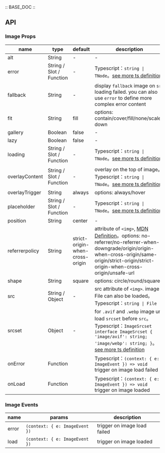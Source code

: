 :: BASE_DOC ::

## API
### Image Props

name | type | default | description | required
-- | -- | -- | -- | --
alt | String | - | \- | N
error | String / Slot / Function | - | Typescript：`string \| TNode`。[see more ts definition](https://github.com/Tencent/tdesign-vue-next/blob/develop/packages/components/common.ts) | N
fallback | String | - | display `fallback` image on `src` loading failed. you can also use `error` to define more complex error content | N
fit | String | fill | options: contain/cover/fill/none/scale-down | N
gallery | Boolean | false | \- | N
lazy | Boolean | false | \- | N
loading | String / Slot / Function | - | Typescript：`string \| TNode`。[see more ts definition](https://github.com/Tencent/tdesign-vue-next/blob/develop/packages/components/common.ts) | N
overlayContent | String / Slot / Function | - | overlay on the top of image。Typescript：`string \| TNode`。[see more ts definition](https://github.com/Tencent/tdesign-vue-next/blob/develop/packages/components/common.ts) | N
overlayTrigger | String | always | options: always/hover | N
placeholder | String / Slot / Function | - | Typescript：`string \| TNode`。[see more ts definition](https://github.com/Tencent/tdesign-vue-next/blob/develop/packages/components/common.ts) | N
position | String | center | \- | N
referrerpolicy | String | strict-origin-when-cross-origin | attribute of `<img>`, [MDN Definition](https://developer.mozilla.org/en-US/docs/Web/HTTP/Headers/Referrer-Policy)。options: no-referrer/no-referrer-when-downgrade/origin/origin-when-cross-origin/same-origin/strict-origin/strict-origin-when-cross-origin/unsafe-url | N
shape | String | square | options: circle/round/square | N
src | String / Object | - | src attribute of `<img>`. image File can also be loaded。Typescript：`string \| File` | N
srcset | Object | - | for `.avif` and `.webp` image url, load `srcset` before `src`。Typescript：`ImageSrcset` `interface ImageSrcset { 'image/avif': string; 'image/webp': string; }`。[see more ts definition](https://github.com/Tencent/tdesign-vue-next/blob/develop/packages/components/image/type.ts) | N
onError | Function |  | Typescript：`(context: { e: ImageEvent }) => void`<br/>trigger on image load failed | N
onLoad | Function |  | Typescript：`(context: { e: ImageEvent }) => void`<br/>trigger on image loaded | N

### Image Events

name | params | description
-- | -- | --
error | `(context: { e: ImageEvent })` | trigger on image load failed
load | `(context: { e: ImageEvent })` | trigger on image loaded
